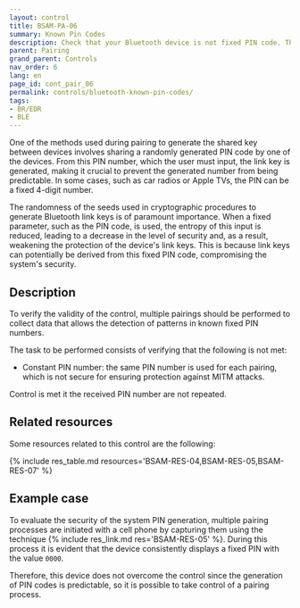 ```yaml
---
layout: control
title: BSAM-PA-06
summary: Known Pin Codes
description: Check that your Bluetooth device is not fixed PIN code. This is important to prevent an attacker from being able to decrypt the PIN code and take control of the pairing process
parent: Pairing
grand_parent: Controls
nav_order: 6
lang: en
page_id: cont_pair_06
permalink: controls/bluetooth-known-pin-codes/
tags:
- BR/EDR
- BLE
---
```



One of the methods used during pairing to generate the shared key between devices involves sharing a randomly generated PIN code by one of the devices. From this PIN number, which the user must input, the link key is generated, making it crucial to prevent the generated number from being predictable. In some cases, such as car radios or Apple TVs, the PIN can be a fixed 4-digit number.

The randomness of the seeds used in cryptographic procedures to generate Bluetooth link keys is of paramount importance. When a fixed parameter, such as the PIN code, is used, the entropy of this input is reduced, leading to a decrease in the level of security and, as a result, weakening the protection of the device's link keys. This is because link keys can potentially be derived from this fixed PIN code, compromising the system's security.

## Description

To verify the validity of the control, multiple pairings should be performed to collect data that allows the detection of patterns in known fixed PIN numbers.

The task to be performed consists of verifying that the following is not met:

* Constant PIN number: the same PIN number is used for each pairing, which is not secure for ensuring protection against MITM attacks.

Control is met it the received PIN number are not repeated.

## Related resources

Some resources related to this control are the following:

{% include res_table.md resources='BSAM-RES-04,BSAM-RES-05,BSAM-RES-07' %}

## Example case

To evaluate the security of the system PIN generation, multiple pairing processes are initiated with a cell phone by capturing them using the technique {% include res_link.md res='BSAM-RES-05' %}. During this process it is evident that the device consistently displays a fixed PIN with the value `0000`.

Therefore, this device does not overcome the control since the generation of PIN codes is predictable, so it is possible to take control of a pairing process. 
